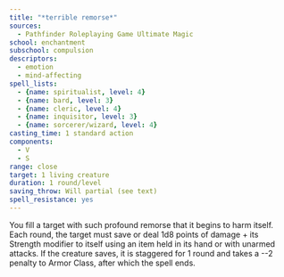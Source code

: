 ```yaml
---
title: "*terrible remorse*"
sources:
  - Pathfinder Roleplaying Game Ultimate Magic
school: enchantment
subschool: compulsion
descriptors:
  - emotion
  - mind-affecting
spell_lists:
  - {name: spiritualist, level: 4}
  - {name: bard, level: 3}
  - {name: cleric, level: 4}
  - {name: inquisitor, level: 3}
  - {name: sorcerer/wizard, level: 4}
casting_time: 1 standard action
components:
  - V
  - S
range: close
target: 1 living creature
duration: 1 round/level
saving_throw: Will partial (see text)
spell_resistance: yes
---
```


You fill a target with such profound remorse that it begins to harm itself. Each round, the target must save or deal 1d8 points of damage + its Strength modifier to itself using an item held in its hand or with unarmed attacks. If the creature saves, it is staggered for 1 round and takes a --2 penalty to Armor Class, after which the spell ends.

